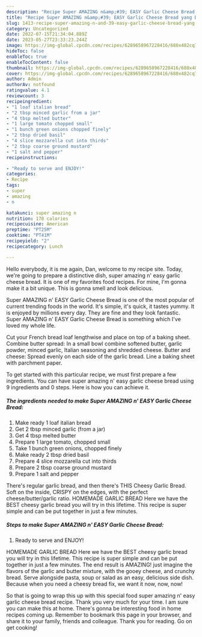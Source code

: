 ```yaml
---
description: "Recipe Super AMAZING n&amp;#39; EASY Garlic Cheese Bread yang Delicious"
title: "Recipe Super AMAZING n&amp;#39; EASY Garlic Cheese Bread yang Delicious"
slug: 1413-recipe-super-amazing-n-and-39-easy-garlic-cheese-bread-yang-delicious
category: Uncategorized
date: 2022-07-15T21:34:04.889Z
date: 2023-05-27T23:33:23.244Z
image: https://img-global.cpcdn.com/recipes/6289658967228416/680x482cq70/super-amazing-n-easy-garlic-cheese-bread-recipe-main-photo.jpg
hideToc: false
enableToc: true
enableTocContent: false
thumbnail: https://img-global.cpcdn.com/recipes/6289658967228416/680x482cq70/super-amazing-n-easy-garlic-cheese-bread-recipe-main-photo.jpg
cover: https://img-global.cpcdn.com/recipes/6289658967228416/680x482cq70/super-amazing-n-easy-garlic-cheese-bread-recipe-main-photo.jpg
author: Admin
authorAv: notfound
ratingvalue: 4.1
reviewcount: 3
recipeingredient:
- "1 loaf italian bread"
- "2 tbsp minced garlic from a jar"
- "4 tbsp melted butter"
- "1 large tomato chopped small"
- "1 bunch green onions chopped finely"
- "2 tbsp dried basil"
- "4 slice mozzarella cut into thirds"
- "2 tbsp coarse ground mustard"
- "1 salt and pepper"
recipeinstructions:

- "Ready to serve and ENJOY!"
categories:
- Recipe
tags:
- super
- amazing
- n

katakunci: super amazing n 
nutrition: 178 calories
recipecuisine: American
preptime: "PT25M"
cooktime: "PT41M"
recipeyield: "2"
recipecategory: Lunch

---
```



Hello everybody, it is me again, Dan, welcome to my recipe site. Today, we're going to prepare a distinctive dish, super amazing n&#39; easy garlic cheese bread. It is one of my favorites food recipes. For mine, I'm gonna make it a bit unique. This is gonna smell and look delicious.

Super AMAZING n&#39; EASY Garlic Cheese Bread is one of the most popular of current trending foods in the world. It's simple, it's quick, it tastes yummy. It is enjoyed by millions every day. They are fine and they look fantastic. Super AMAZING n&#39; EASY Garlic Cheese Bread is something which I've loved my whole life.

Cut your French bread loaf lengthwise and place on top of a baking sheet. Combine butter spread: In a small bowl combine softened butter, garlic powder, minced garlic, Italian seasoning and shredded cheese. Butter and cheese: Spread evenly on each side of the garlic bread. Line a baking sheet with parchment paper.


To get started with this particular recipe, we must first prepare a few ingredients. You can have super amazing n&#39; easy garlic cheese bread using 9 ingredients and 0 steps. Here is how you can achieve it.

<!--inarticleads1-->

##### The ingredients needed to make Super AMAZING n&#39; EASY Garlic Cheese Bread:

1. Make ready 1 loaf italian bread
1. Get 2 tbsp minced garlic (from a jar)
1. Get 4 tbsp melted butter
1. Prepare 1 large tomato, chopped small
1. Take 1 bunch green onions, chopped finely
1. Make ready 2 tbsp dried basil
1. Prepare 4 slice mozzarella cut into thirds
1. Prepare 2 tbsp coarse ground mustard
1. Prepare 1 salt and pepper


There&#39;s regular garlic bread, and then there&#39;s THIS Cheesy Garlic Bread. Soft on the inside, CRISPY on the edges, with the perfect cheese/butter/garlic ratio. HOMEMADE GARLIC BREAD Here we have the BEST cheesy garlic bread you will try in this lifetime. This recipe is super simple and can be put together in just a few minutes. 

<!--inarticleads2-->

##### Steps to make Super AMAZING n&#39; EASY Garlic Cheese Bread:


1. Ready to serve and ENJOY!

HOMEMADE GARLIC BREAD Here we have the BEST cheesy garlic bread you will try in this lifetime. This recipe is super simple and can be put together in just a few minutes. The end result is AMAZING! just imagine the flavors of the garlic and butter mixture, with the gooey cheese, and crunchy bread. Serve alongside pasta, soup or salad as an easy, delicious side dish. Because when you need a cheesy bread fix, we want it now, now, now! 

So that is going to wrap this up with this special food super amazing n&#39; easy garlic cheese bread recipe. Thank you very much for your time. I am sure you can make this at home. There's gonna be interesting food in home recipes coming up. Remember to bookmark this page in your browser, and share it to your family, friends and colleague. Thank you for reading. Go on get cooking!
